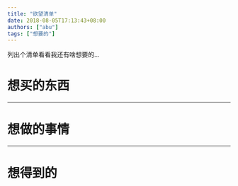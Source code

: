 ```yaml
---
title: "欲望清单"
date: 2018-08-05T17:13:43+08:00
authors: ["abu"]
tags: ["想要的"]
---
```

列出个清单看看我还有啥想要的…

# 想买的东西

---

# 想做的事情

---

# 想得到的